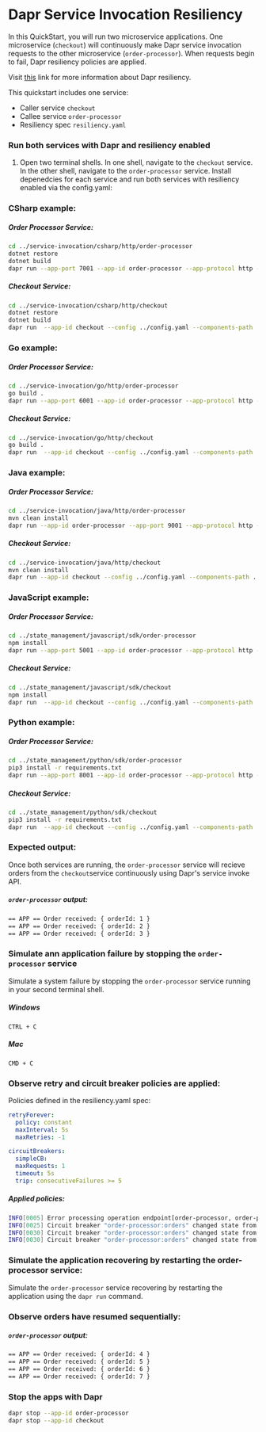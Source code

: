 # Dapr Service Invocation Resiliency

In this QuickStart, you will run two microservice applications. One microservice (`checkout`) will continuously make Dapr service invocation requests to the other microservice (`order-processor`). When requests begin to fail, Dapr resiliency policies are applied.

Visit [this](https://docs.dapr.io/operations/resiliency/resiliency-overview//) link for more information about Dapr resiliency.

This quickstart includes one service:

- Caller service `checkout` 
- Callee service `order-processor` 
- Resiliency spec `resiliency.yaml`

### Run both services with Dapr and resiliency enabled

1. Open two terminal shells. In one shell, navigate to the `checkout` service. In the other shell, navigate to the `order-processor` service. Install depenedcies for each service and run both services with resiliency enabled via the config.yaml: 

### CSharp example:
##### Order Processor Service: 
```bash
cd ../service-invocation/csharp/http/order-processor
dotnet restore
dotnet build
dapr run --app-port 7001 --app-id order-processor --app-protocol http --dapr-http-port 3501 -- dotnet run
```

##### Checkout Service: 
```bash
cd ../service-invocation/csharp/http/checkout
dotnet restore
dotnet build
dapr run  --app-id checkout --config ../config.yaml --components-path ../../../components/ --app-protocol http --dapr-http-port 3500 -- dotnet run
```

### Go example:
##### Order Processor Service: 
```bash
cd ../service-invocation/go/http/order-processor
go build .
dapr run --app-port 6001 --app-id order-processor --app-protocol http --dapr-http-port 3501 -- go run .
```

##### Checkout Service: 
```bash
cd ../service-invocation/go/http/checkout
go build .
dapr run  --app-id checkout --config ../config.yaml --components-path ../../../components/  --app-protocol http --dapr-http-port 3500 -- go run .
```

### Java example:
##### Order Processor Service: 
```bash
cd ../service-invocation/java/http/order-processor
mvn clean install
dapr run --app-id order-processor --app-port 9001 --app-protocol http --dapr-http-port 3501 -- java -jar target/OrderProcessingService-0.0.1-SNAPSHOT.jar
```

##### Checkout Service: 
```bash
cd ../service-invocation/java/http/checkout
mvn clean install
dapr run --app-id checkout --config ../config.yaml --components-path ../../../components/ --app-protocol http --dapr-http-port 3500 -- java -jar target/CheckoutService-0.0.1-SNAPSHOT.jar
```

### JavaScript example:
##### Order Processor Service: 
```bash
cd ../state_management/javascript/sdk/order-processor
npm install
dapr run --app-port 5001 --app-id order-processor --app-protocol http --dapr-http-port 3501 -- npm start
```

##### Checkout Service: 
```bash
cd ../state_management/javascript/sdk/checkout
npm install
dapr run  --app-id checkout --config ../config.yaml --components-path ../../../components/ --app-protocol http --dapr-http-port 3500 -- npm start
```

### Python example:
##### Order Processor Service: 
```bash
cd ../state_management/python/sdk/order-processor
pip3 install -r requirements.txt 
dapr run --app-port 8001 --app-id order-processor --app-protocol http --dapr-http-port 3501 -- python3 app.py
```

##### Checkout Service: 
```bash
cd ../state_management/python/sdk/checkout
pip3 install -r requirements.txt 
dapr run  --app-id checkout --config ../config.yaml --components-path ../../../components/ --app-protocol http --dapr-http-port 3500 -- python3 app.py
```

### Expected output: 
Once both services are running, the `order-processor` service will recieve orders from the `checkout`service continuously using Dapr's service invoke API.

##### `order-processor` output:
```bash
== APP == Order received: { orderId: 1 }
== APP == Order received: { orderId: 2 }
== APP == Order received: { orderId: 3 }
```

### Simulate ann application failure by stopping the `order-processor` service  

Simulate a system failure by stopping the `order-processor` service running in your second terminal shell.

##### Windows 
```script
CTRL + C
```

##### Mac
```script
CMD + C
```

### Observe retry and circuit breaker policies are applied:

Policies defined in the resiliency.yaml spec:
```yaml
retryForever:
  policy: constant
  maxInterval: 5s
  maxRetries: -1 

circuitBreakers:
  simpleCB:
  maxRequests: 1
  timeout: 5s 
  trip: consecutiveFailures >= 5
```

##### Applied policies:
```bash
INFO[0005] Error processing operation endpoint[order-processor, order-processor:orders]. Retrying...  
INFO[0025] Circuit breaker "order-processor:orders" changed state from closed to open  
INFO[0030] Circuit breaker "order-processor:orders" changed state from open to half-open  
INFO[0030] Circuit breaker "order-processor:orders" changed state from half-open to open  
```

### Simulate the application recovering by restarting the order-processor service:
Simulate the `order-processor` service recovering by restarting the application using the `dapr run` command.

### Observe orders have resumed sequentially:
##### `order-processor` output:
```bash
== APP == Order received: { orderId: 4 }
== APP == Order received: { orderId: 5 }
== APP == Order received: { orderId: 6 }
== APP == Order received: { orderId: 7 }
```

### Stop the apps with Dapr
```bash
dapr stop --app-id order-processor
dapr stop --app-id checkout
```

